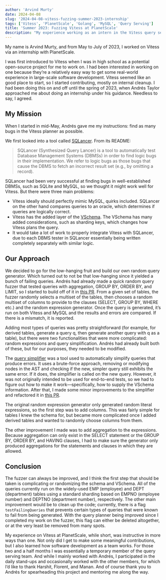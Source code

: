 ```yaml
---
author: 'Arvind Murty'
date: 2024-04-08
slug: '2024-04-08-vitess-fuzzing-summer-2023-internship'
tags: ['Vitess', 'PlanetScale', 'Golang', 'MySQL', 'Query Serving']
title: 'Summer 2023: Fuzzing Vitess at PlanetScale'
description: "My experience working as an intern in the Vitess query serving team for PlanetScale"
---
```


My name is Arvind Murty, and from May to July of 2023, I worked on Vitess via an internship with PlanetScale.

I was first introduced to Vitess when I was in high school as a potential open-source project for me to work on. I had been interested in working on one because they’re a relatively easy way to get some real-world experience in large-scale software development. Vitess seemed like an good place to start, so I started contributing, mostly on internal cleanup. I had been doing this on and off until the spring of 2023, when Andrés Taylor approached me about doing an internship under his guidance. Needless to say, I agreed. 

## My Mission

When I started in mid-May, Andrés gave me my instructions: find as many bugs in the Vitess planner as possible.

We first looked into a tool called [SQLancer](https://github.com/sqlancer/sqlancer). From its README:

> SQLancer (Synthesized Query Lancer) is a tool to automatically test Database Management Systems (DBMSs) in order to find logic bugs in their implementation. We refer to logic bugs as those bugs that cause the DBMS to fetch an incorrect result set (e.g., by omitting a record).

SQLancer had been very successful at finding bugs in well-established DBMSs, such as SQLite and MySQL, so we thought it might work well for Vitess. But there were three main problems:

* Vitess ideally should perfectly mimic MySQL, quirks included. SQLancer on the other hand compares queries to an oracle, which determines if queries are logically correct.
* Vitess has the added layer of the [VSchema](https://vitess.io/docs/19.0/reference/features/vschema/). The VSchema has many added considerations, such as sharding keys, which changes how Vitess plans the query.
* It would take a lot of work to properly integrate Vitess with SQLancer, due to each DBMS tester in SQLancer essentially being written completely separately with similar logic.

## Our Approach

We decided to go for the low-hanging fruit and build our own random query generator. Which turned out to not be that low-hanging since it yielded a bunch of failing queries. Andrés had already made a quick random query fuzzer that tested queries with aggregation, GROUP BY, ORDER BY, and LIMIT, so I started to build off of it in [this PR](https://github.com/vitessio/vitess/pull/13260). From a given set of tables, the fuzzer randomly selects a multiset of the tables, then chooses a random multiset of columns to provide to the clauses (SELECT, GROUP BY, WHERE etc.) and the random expression generator. Once the query is generated, it’s run on both Vitess and MySQL and the results and errors are compared. If there is a mismatch, it is reported.

Adding most types of queries was pretty straightforward (for example, for derived tables, generate a query q, then generate another query with q as a table), but there were two functionalities that were more complicated: random expressions and query simplification. Andrés had already built both of these, but for our purposes, they needed to be modified.

The [query simplifier](https://systay.github.io/2022/01/06/automatically-simplifying-queries.html) was a tool used to automatically simplify queries that produce errors. It uses a brute-force approach, removing or modifying nodes in the AST and checking if the new, simpler query still exhibits the same error. If it does, the simplifier is called on the new query. However, it was not originally intended to be used for end-to-end tests, so we had to figure out how to make it work—specifically, how to supply the VSchema information. After that, I made some minor improvements to the simplifier and refactored it in [this PR](https://github.com/vitessio/vitess/pull/13636).

The original random expression generator only generated random literal expressions, so the first step was to add columns. This was fairly simple for tables I knew the schema for, but became more complicated once I added derived tables and wanted to randomly choose columns from them.

The other improvement I made was to add aggregation to the expressions. Because aggregation can only exist in the SELECT statement or the GROUP BY, ORDER BY, and HAVING clauses, I had to make sure the generator only produced aggregations for the statements and clauses in which they are allowed.

## Conclusion

The fuzzer can always be improved, and I think the first step that should be taken is complicating or randomizing the schema and VSchema. All of the queries currently run on the widely-used EMP (employee) and DEPT (department) tables using a standard sharding based on EMPNO (employee number) and DEPTNO (department number), respectively. The other main improvement would be to clean up the code; currently, there is a flag `testFailingQueries` that prevents certain types of queries that were known to fail from being generated. With the query planner being improved since I completed my work on the fuzzer, this flag can either be deleted altogether, or at the very least be removed from many spots.

My experience on Vitess at PlanetScale, while short, was instructive in more ways than one. Not only did I get to make some meaningful contributions, but I also learned how software development as a team works. For those two and a half months I was essentially a temporary member of the query serving team. And while I mainly worked with Andrés, I participated in the daily stand-ups and occasionally worked with the other members, for which I’d like to thank Harshit, Florent, and Manan. And of course thank you to Andrés for spearheading this project and mentoring me along the way.
